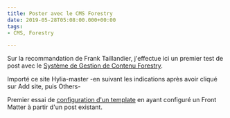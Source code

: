 ```yaml
---
title: Poster avec le CMS Forestry
date: 2019-05-28T05:08:00.000+00:00
tags:
- CMS, Forestry

---
```

Sur la recommandation de Frank Taillandier, j'effectue ici un premier test de post avec le [Système de Gestion de Contenu Forestry](https://forestry.io "forestry.io").

Importé ce site Hylia-master -en suivant les indications après avoir cliqué sur Add site, puis Others-

Premier essai de [configuration d'un template](https://forestry.io/docs/settings/front-matter-templates/ "Forestry-template") en ayant configuré un Front Matter à partir d'un post existant.